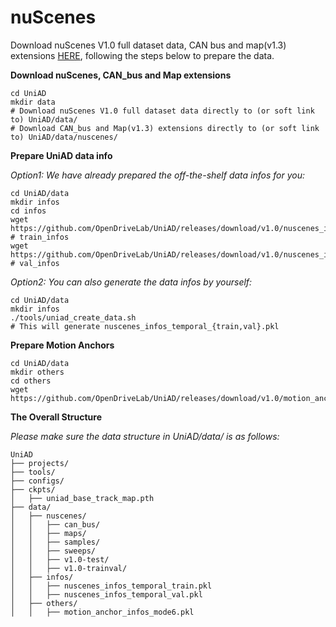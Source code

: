 

# nuScenes
Download nuScenes V1.0 full dataset data, CAN bus and map(v1.3) extensions [HERE](https://www.nuscenes.org/download), following the steps below to prepare the data.


**Download nuScenes, CAN_bus and Map extensions**
```shell
cd UniAD
mkdir data
# Download nuScenes V1.0 full dataset data directly to (or soft link to) UniAD/data/
# Download CAN_bus and Map(v1.3) extensions directly to (or soft link to) UniAD/data/nuscenes/
```

**Prepare UniAD data info**

*Option1: We have already prepared the off-the-shelf data infos for you:*
```shell
cd UniAD/data
mkdir infos
cd infos
wget https://github.com/OpenDriveLab/UniAD/releases/download/v1.0/nuscenes_infos_temporal_train.pkl  # train_infos
wget https://github.com/OpenDriveLab/UniAD/releases/download/v1.0/nuscenes_infos_temporal_val.pkl  # val_infos
```


*Option2: You can also generate the data infos by yourself:*
```shell
cd UniAD/data
mkdir infos
./tools/uniad_create_data.sh
# This will generate nuscenes_infos_temporal_{train,val}.pkl
```

**Prepare Motion Anchors**
```shell
cd UniAD/data
mkdir others
cd others
wget https://github.com/OpenDriveLab/UniAD/releases/download/v1.0/motion_anchor_infos_mode6.pkl
```

**The Overall Structure**

*Please make sure the data structure in UniAD/data/ is as follows:*
```
UniAD
├── projects/
├── tools/
├── configs/
├── ckpts/
│   ├── uniad_base_track_map.pth
├── data/
│   ├── nuscenes/
│   │   ├── can_bus/
│   │   ├── maps/
│   │   ├── samples/
│   │   ├── sweeps/
│   │   ├── v1.0-test/
│   │   ├── v1.0-trainval/
│   ├── infos/
│   │   ├── nuscenes_infos_temporal_train.pkl
│   │   ├── nuscenes_infos_temporal_val.pkl
│   ├── others/
│   │   ├── motion_anchor_infos_mode6.pkl
```
